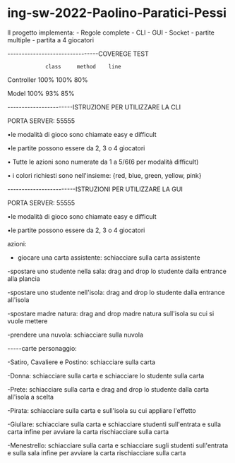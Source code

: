 # ing-sw-2022-Paolino-Paratici-Pessi
Il progetto implementa:
	- Regole complete
	- CLI
	- GUI
	- Socket
	- partite multiple
	- partita a 4 giocatori
	
--------------------------------COVEREGE TEST

                class     method    line
		
  Controller    100%      100%      80%
  
  Model         100%      93%       85%
  
-----------------------ISTRUZIONE PER UTILIZZARE LA CLI

PORTA SERVER: 55555

•le modalità di gioco sono chiamate easy e difficult

•le partite possono essere da 2, 3 o 4 giocatori

• Tutte le azioni sono numerate da 1 a 5/6(6 per modalità difficult)

• i colori richiesti sono nell'insieme: {red, blue, green, yellow, pink}


------------------------ISTRUZIONI PER UTILIZZARE LA GUI

PORTA SERVER: 55555

•le modalità di gioco sono chiamate easy e difficult

•le partite possono essere da 2, 3 o 4 giocatori

azioni: 

- giocare una carta assistente: schiacciare sulla carta assistente

-spostare uno studente nella sala: drag and drop lo studente dalla entrance alla plancia

-spostare uno studente nell'isola: drag and drop lo studente dalla entrance all'isola

-spostare madre natura: drag and drop madre natura sull'isola su cui si vuole mettere

-prendere una nuvola: schiacciare sulla nuvola

-----carte personaggio:

-Satiro, Cavaliere e Postino: schiacciare sulla carta

-Donna: schiacciare sulla carta e schiacciare lo studente sulla carta

-Prete: schiacciare sulla carta e drag and drop lo studente dalla carta all'isola a scelta

-Pirata: schiacciare sulla carta e sull'isola su cui appliare l'effetto

-Giullare: schiacciare sulla carta e schiacciare studenti sull'entrata e sulla carta infine per avviare la carta rischiacciare sulla carta

-Menestrello: schiacciare sulla carta e schiacciare sugli studenti sull'entrata e sulla sala infine per avviare la carta rischiacciare sulla carta
